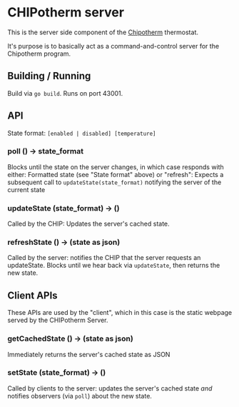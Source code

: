 # CHIPotherm server

This is the server side component of the [Chipotherm](https://github.com/buzzert/Chipotherm) thermostat. 

It's purpose is to basically act as a command-and-control server for the Chipotherm program.

## Building / Running
Build via `go build`.
Runs on port 43001. 

## API
State format: `[enabled | disabled] [temperature]`

### poll () -> state_format
Blocks until the state on the server changes, in which case responds with either:
    Formatted state (see "State format" above) or
    "refresh": Expects a subsequent call to `updateState(state_format)` notifying the server of the current state

### updateState (state_format) -> ()
Called by the CHIP: Updates the server's cached state.

### refreshState () -> (state as json)
Called by the server: notifies the CHIP that the server requests an updateState. Blocks until we hear back via `updateState`, then returns the new state.

## Client APIs
These APIs are used by the "client", which in this case is the static webpage served by the CHIPotherm Server. 

### getCachedState () -> (state as json)
Immediately returns the server's cached state as JSON

### setState (state_format) -> ()
Called by clients to the server: updates the server's cached state *and* notifies observers (via `poll`) about the new state.

